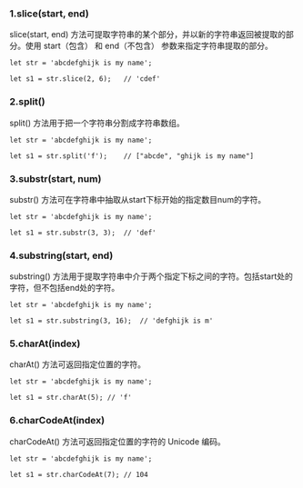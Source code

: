 ### 1.slice(start, end)
slice(start, end) 方法可提取字符串的某个部分，并以新的字符串返回被提取的部分。使用 start（包含） 和 end（不包含） 参数来指定字符串提取的部分。
```
let str = 'abcdefghijk is my name';

let s1 = str.slice(2, 6);	// 'cdef'
```

### 2.split()
split() 方法用于把一个字符串分割成字符串数组。
```
let str = 'abcdefghijk is my name';

let s1 = str.split('f');	// ["abcde", "ghijk is my name"]
```

### 3.substr(start, num)
substr() 方法可在字符串中抽取从start下标开始的指定数目num的字符。
```
let str = 'abcdefghijk is my name';

let s1 = str.substr(3, 3);	// 'def'
```

### 4.substring(start, end)
substring() 方法用于提取字符串中介于两个指定下标之间的字符。包括start处的字符，但不包括end处的字符。
```
let str = 'abcdefghijk is my name';	

let s1 = str.substring(3, 16);	// 'defghijk is m'
```

### 5.charAt(index)
charAt() 方法可返回指定位置的字符。
```
let str = 'abcdefghijk is my name';	

let s1 = str.charAt(5);	// 'f'
```

### 6.charCodeAt(index)
charCodeAt() 方法可返回指定位置的字符的 Unicode 编码。
```
let str = 'abcdefghijk is my name';	

let s1 = str.charCodeAt(7);	// 104
```



